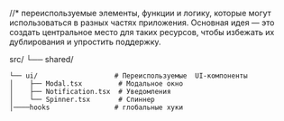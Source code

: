 //* переиспользуемые элементы, функции и логику, которые могут использоваться в разных частях приложения. Основная идея — это создать центральное место для таких ресурсов, чтобы избежать их дублирования и упростить поддержку.

src/
└── shared/

    └── ui/                   # Переиспользуемые  UI-компоненты
    │    ├── Modal.tsx         # Модальное окно
    │    ├── Notification.tsx  # Уведомления
    │    └── Spinner.tsx       # Спиннер
    │────hooks                # глобальные хуки 
